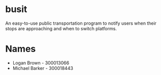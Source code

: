 # busit
An easy-to-use public transportation program to notify users when their stops are approaching and when to switch platforms.

# Names
 * Logan Brown - 300013066
 * Michael Barker - 300018443
